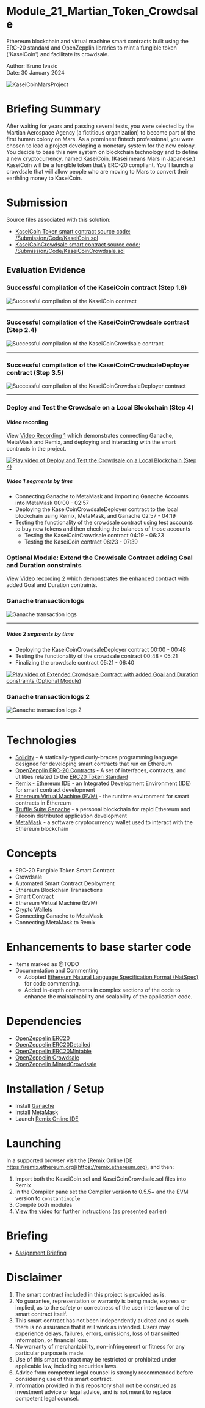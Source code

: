 # Module_21_Martian_Token_Crowdsale
Ethereum blockchain and virtual machine smart contracts built using the ERC-20 standard and OpenZepplin libraries to mint a fungible token ('KaseiCoin') and facilitate its crowdsale.

Author: Bruno Ivasic   
Date: 30 January 2024

![KaseiCoinMarsProject](./Submission/Resources/KaseiCoinMarsProject.png)

# Briefing Summary
After waiting for years and passing several tests, you were selected by the Martian Aerospace Agency (a fictitious organization) to become part of the first human colony on Mars. As a prominent fintech professional, you were chosen to lead a project developing a monetary system for the new colony. You decide to base this new system on blockchain technology and to define a new cryptocurrency, named KaseiCoin. (Kasei means Mars in Japanese.)   
KaseiCoin will be a fungible token that’s ERC-20 compliant. You’ll launch a crowdsale that will allow people who are moving to Mars to convert their earthling money to KaseiCoin.


# Submission  
Source files associated with this solution:   
* [KaseiCoin Token smart contract source code: /Submission/Code/KaseiCoin.sol](./Submission/Code/KaseiCoin.sol)
* [KaseiCoinCrowdsale smart contract source code: /Submission/Code/KaseiCoinCrowdsale.sol](./Submission/Code/KaseiCoinCrowdsale.sol)   

## Evaluation Evidence
### Successful compilation of the KaseiCoin contract (Step 1.8)
![Successful compilation of the KaseiCoin contract](./Submission/Evidence/1-8%20Successful%20compilation%20of%20the%20KaseiCoin%20contract.png)   

---
### Successful compilation of the KaseiCoinCrowdsale contract (Step 2.4)
![Successful compilation of the KaseiCoinCrowdsale contract](./Submission/Evidence/2-4%20Successful%20compilation%20of%20the%20KaseiCoinCrowdsale%20contract.png)   

---

### Successful compilation of the KaseiCoinCrowdsaleDeployer contract (Step 3.5)
![Successful compilation of the KaseiCoinCrowdsaleDeployer contract](./Submission/Evidence/3-5%20Successful%20compilation%20of%20the%20KaseiCoinCrowdsaleDeployer%20contract.png)   

---

### Deploy and Test the Crowdsale on a Local Blockchain (Step 4)
#### Video recording
View [Video Recording 1](https://drive.google.com/file/d/1gqw-1IYPgiyvVy9d0pZIXzlm-k8vcMow/view?usp=drive_link) which demonstrates connecting Ganache, MetaMask and Remix, and deploying and interacting with the smart contracts in the project.   

[![Play video of Deploy and Test the Crowdsale on a Local Blockchain (Step 4)](./Submission/Resources/Play.png)](https://drive.google.com/file/d/1gqw-1IYPgiyvVy9d0pZIXzlm-k8vcMow/view?usp=drive_link)

##### Video 1 segments by time
* Connecting Ganache to MetaMask and importing Ganache Accounts into MetaMask 00:00 - 02:57
* Deploying the KaseiCoinCrowdsaleDeployer contract to the local blockchain using Remix, MetaMask, and Ganache 02:57 - 04:19
* Testing the functionality of the crowdsale contract using test accounts to buy new tokens and then checking the balances of those accounts
  * Testing the KaseiCoinCrowdsale contract 04:19 - 06:23
  * Testing the KaseiCoin contract 06:23 - 07:39

### Optional Module: Extend the Crowdsale Contract adding Goal and Duration constraints
View [Video recording 2](https://drive.google.com/file/d/1a1v7WCuQ9yLPz0cYqc4N0NvBSOefGFYi/view?usp=drive_link) which demonstrates the enhanced contract with added Goal and Duration contraints.

### Ganache transaction logs
![Ganache transaction logs](./Submission/Evidence/4-0%20Ganache_transaction_history.png)   

--- 

##### Video 2 segments by time   
* Deploying the KaseiCoinCrowdsaleDeployer contract 00:00 - 00:48   
* Testing the functionality of the crowdsale contract 00:48 - 05:21   
* Finalizing the crowdsale contract 05:21 - 06:40   

[![Play video of Extended Crowdsale Contract with added Goal and Duration constraints (Optional Module)](./Submission/Resources/Play.png)](https://drive.google.com/file/d/1a1v7WCuQ9yLPz0cYqc4N0NvBSOefGFYi/view?usp=drive_link)


### Ganache transaction logs 2
![Ganache transaction logs 2](./Submission/Evidence/5-0%20Ganache_transaction_history_2.png)   


---

# Technologies
* [Solidity](https://soliditylang.org/) - A statically-typed curly-braces programming language designed for developing smart contracts that run on Ethereum
* [OpenZepplin ERC-20 Contracts](https://github.com/OpenZeppelin/openzeppelin-contracts/tree/release-v2.5.0/contracts/token/ERC20) - A set of interfaces, contracts, and utilities related to the [ERC20 Token Standard](https://eips.ethereum.org/EIPS/eip-20)
* [Remix - Ethereum IDE](https://remix-ide.readthedocs.io/en/latest/) - an Integrated Development Environment (IDE) for smart contract development 
* [Ethereum Virtual Machine (EVM)](https://docs.soliditylang.org/en/v0.8.23/introduction-to-smart-contracts.html#the-ethereum-virtual-machine) - the runtime environment for smart contracts in Ethereum
* [Truffle Suite Ganache](https://trufflesuite.com/docs/ganache/) - a personal blockchain for rapid Ethereum and Filecoin distributed application development
* [MetaMask](https://metamask.io/) - a software cryptocurrency wallet used to interact with the Ethereum blockchain

# Concepts
* ERC-20 Fungible Token Smart Contract
* Crowdsale
* Automated Smart Contract Deployment
* Ethereum Blockchain Transactions
* Smart Contract
* Ethereum Virtual Machine (EVM)
* Crypto Wallets
* Connecting Ganache to MetaMask
* Connecting MetaMask to Remix


# Enhancements to base starter code
* Items marked as @TODO
* Documentation and Commenting
  * Adopted [Ethereum Natural Language Specification Format \(NatSpec\)](https://docs.soliditylang.org/en/develop/natspec-format.html) for code commenting. 
  * Added in-depth comments in complex sections of the code to enhance the maintainability and scalability of the application code. 

# Dependencies
* [OpenZeppelin ERC20](https://github.com/OpenZeppelin/openzeppelin-contracts/blob/release-v2.5.0/contracts/token/ERC20/ERC20.sol)
* [OpenZeppelin ERC20Detailed](https://github.com/OpenZeppelin/openzeppelin-contracts/blob/release-v2.5.0/contracts/token/ERC20/ERC20Detailed.sol)
* [OpenZeppelin ERC20Mintable](https://github.com/OpenZeppelin/openzeppelin-contracts/blob/release-v2.5.0/contracts/token/ERC20/ERC20Mintable.sol)
* [OpenZeppelin Crowdsale](https://github.com/OpenZeppelin/openzeppelin-contracts/blob/release-v2.5.0/contracts/crowdsale/Crowdsale.sol)
* [OpenZeppelin MintedCrowdsale](https://github.com/OpenZeppelin/openzeppelin-contracts/blob/release-v2.5.0/contracts/crowdsale/emission/MintedCrowdsale.sol)

# Installation / Setup
* Install [Ganache](https://trufflesuite.com/docs/ganache/quickstart/)
* Install [MetaMask](https://metamask.io/download/)
* Launch [Remix Online IDE](https://remix.ethereum.org) 


# Launching
In a supported browser visit the [Remix Online IDE https://remix.ethereum.org](https://remix.ethereum.org), and then:
1. Import both the KaseiCoin.sol and KaseiCoinCrowdsale.sol files into Remix   
1. In the Compiler pane set the Compiler version to 0.5.5+ and the EVM version to `constantinople`   
1. Compile both modules
1. [View the video](https://drive.google.com/file/d/1gqw-1IYPgiyvVy9d0pZIXzlm-k8vcMow/view?usp=drive_link) for further instructions (as presented earlier)


# Briefing
* [Assignment Briefing](./Briefing/README.md)   

# Disclaimer
1. The smart contract included in this project is provided as is.
1. No guarantee, representation or warranty is being made, express or implied, as to the safety or correctness of the user interface or of the smart contract itself.
1. This smart contract has not been independently audited and as such there is no assurance that it will work as intended. Users may experience delays, failures, errors, omissions, loss of transmitted information, or financial loss.
1. No warranty of merchantability, non-infringement or fitness for any particular purpose is made.
1. Use of this smart contract may be restricted or prohibited under applicable law, including securities laws.
1. Advice from competent legal counsel is strongly recommended before considering use of this smart contract.
1. Information provided in this repository shall not be construed as investment advice or legal advice, and is not meant to replace competent legal counsel.
